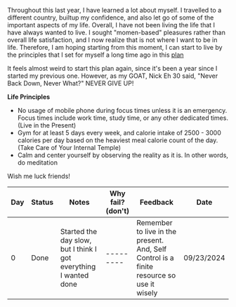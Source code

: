 Throughout this last year, I have learned a lot about myself. I travelled to a different country, builtup my confidence, and also let go of some of the important aspects of my life. Overall, I have not been living the life that I have always wanted to live. I sought "momen-based" pleasures rather than overall life satisfaction, and I now realize that is not where I want to be in life. Therefore, I am hoping starting from this moment, I can start to live by the principles that I set for myself a long time ago in this [plan](https://github.com/Bolzano-Weierstrass-plan)

It feels almost weird to start this plan again, since it's been a year since I started my previous one. However, as my GOAT, Nick Eh 30 said, "Never Back Down, Never What?" NEVER GIVE UP!

**Life Principles**
- No usage of mobile phone during focus times unless it is an emergency. Focus times include work time, study time, or any other dedicated times. (Live in the Present)
- Gym for at least 5 days every week, and calorie intake of 2500 - 3000 calories per day based on the heaviest meal calorie count of the day. (Take Care of Your Internal Temple)
- Calm and center yourself by observing the reality as it is. In other words, do meditation


Wish me luck friends!

| Day | Status | Notes | Why fail? (don't) | Feedback | Date |
| --- | ------ | ----- | --------- | -------- | ------- |
| 0 | Done | Started the day slow, but I think I got everything I wanted done | --------- | Remember to live in the present. And, Self Control is a finite resource so use it wisely | 09/23/2024 |
